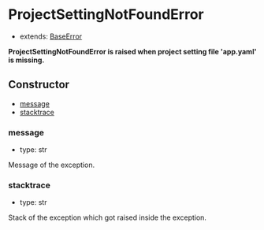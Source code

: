 # ProjectSettingNotFoundError

- extends: [BaseError](./doc/api/python/exceptions/baseerror.md)

**ProjectSettingNotFoundError is raised when project setting file 'app.yaml' is missing.**

## Constructor<!-- {docsify-ignore} -->
- [message](#message)
- [stacktrace](#stacktrace)


### message
- type: str

Message of the exception.


### stacktrace
- type: str

Stack of the exception which got raised inside the exception.